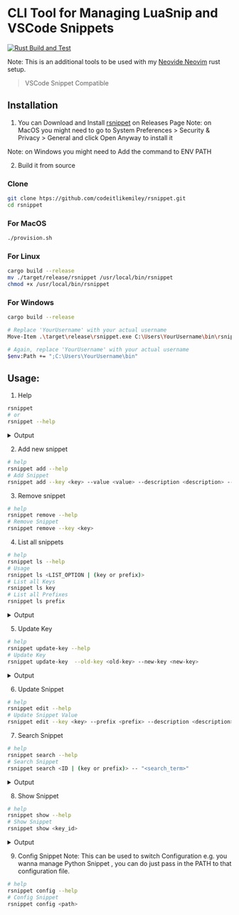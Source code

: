 # CLI Tool for Managing LuaSnip and VSCode Snippets

[![Rust Build and Test](https://github.com/codeitlikemiley/rsnippet/actions/workflows/test.yml/badge.svg)](https://github.com/codeitlikemiley/rsnippet/actions/workflows/test.yml)

Note: This is an additional tools to be used with my [Neovide Neovim](https://github.com/codeitlikemiley/nvim) rust setup.

> VSCode Snippet Compatible

## Installation

1. You can Download and Install [rsnippet](https://github.com/codeitlikemiley/rsnippet/releases) on Releases Page
Note: on MacOS you might need to go to System Preferences > Security & Privacy > General and click Open Anyway to install it

Note: on Windows you might need to Add the command to ENV PATH

2. Build it from source
### Clone
```sh
git clone htps://github.com/codeitlikemiley/rsnippet.git
cd rsnippet
```

### For MacOS
```sh
./provision.sh
```

### For Linux
```sh
cargo build --release
mv ./target/release/rsnippet /usr/local/bin/rsnippet
chmod +x /usr/local/bin/rsnippet
```

### For Windows
```sh
cargo build --release

# Replace 'YourUsername' with your actual username
Move-Item .\target\release\rsnippet.exe C:\Users\YourUsername\bin\rsnippet.exe

# Again, replace 'YourUsername' with your actual username
$env:Path += ";C:\Users\YourUsername\bin"
```

## Usage:
1. Help

```sh
rsnippet
# or
rsnippet --help
```

<details>
<summary>Output</summary>

```sh
rsnippet
/Users/uriah/.config/nvim/snippets/rust/rust.json
A CLI tool for managing Neovim LuaSnip Rust snippets

Usage: rsnippet <COMMAND>

Commands:
  add         Adds entry to Snippet Collection file
  rm          Removes entry from Snippet Collection file
  edit        Edits entry in Snippet Collection file
  ls          Lists all entries in Snippet Collection file
  show        Gets entry from Snippet Collection file
  search      Searches for entries in Snippet Collection file
  config      Configures the Snippet Collection file
  update-key
  help        Print this message or the help of the given subcommand(s)

Options:
  -h, --help     Print help
  -V, --version  Print version
```
</details>

2.  Add new snippet
```sh
# help
rsnippet add --help
# Add Snippet
rsnippet add --key <key> --value <value> --description <description> -- "<snippet>"
```

3. Remove snippet

```sh
# help
rsnippet remove --help
# Remove Snippet
rsnippet remove --key <key>
```

4. List all snippets

```sh
# help
rsnippet ls --help
# Usage
rsnippet ls <LIST_OPTION | (key or prefix)>
# List all Keys
rsnippet ls key
# List all Prefixes
rsnippet ls prefix
```

<details>
<summary>Output</summary>

```sh
rsnippet ls key
/Users/uriah/.config/nvim/snippets/rust/rust.json
[src/main.rs:468] list_option = Key
impl_iterator
serialize_to_json_string
impl_add_trait
impl_vec_iterator
unwrap_or_else
impl_deref
impl_debug_single_field
deserialize_json_string
impl_display_single_field
import_serde_traits
impl_clone_single_field
```
</details>

5.  Update Key

```sh
# help
rsnippet update-key --help
# Update Key
rsnippet update-key  --old-key <old-key> --new-key <new-key>
```

<details>
<summary>Output</summary>

```sh
rsnippet update-key --old-key "Fuzz match String" --new-key "fuzzy-match-string"
/Users/uriah/.config/nvim/snippets/rust/rust.json
[src/main.rs:499] &old_key = "Fuzz match String"
[src/main.rs:499] &new_key = "fuzzy-match-string"
```

</details>

6. Update Snippet

```sh
# help
rsnippet edit --help
# Update Snippet Value
rsnippet edit --key <key> --prefix <prefix> --description <description> -- "<snippet>"
```

7. Search Snippet

```sh
# help
rsnippet search --help
# Search Snippet
rsnippet search <ID | (key or prefix)> -- "<search_term>"
```

<details>
<summary>Output</summary>

```sh
rsnippet search key -- impl
/Users/uriah/.config/nvim/snippets/rust/rust.json
[src/main.rs:490] id = Some(
    Key,
)
[src/main.rs:490] &name = "impl"
impl_deref

impl_clone_single_field

impl_iter_range

impl_partialeq_single_field
```
</details>


8. Show Snippet

```sh
# help
rsnippet show --help
# Show Snippet
rsnippet show <key_id>
```

<details>
<summary>Output</summary>

```sh
rsnippet show impl_deref
/Users/uriah/.config/nvim/snippets/rust/rust.json
[src/main.rs:484] &key = "impl_deref"
+-------------+-------------------------------------------------------------+
| Key         | impl_deref                                                  |
+-------------+-------------------------------------------------------------+
| Prefix      | impl_deref                                                  |
+-------------+-------------------------------------------------------------+
| Description | Impl Deref and DerefMut traits for a custom type            |
+-------------+-------------------------------------------------------------+
| Body        | use std::ops::{Deref, DerefMut};                            |
|             |                                                             |
|             | impl<${1:T}> Deref for ${2:YourConcreteStruct}<${1:T}> {    |
|             |     type Target = ${1:T};                                   |
|             |     fn deref(&self) -> &Self::Target {                      |
|             |         &self.${3:your_field}                               |
|             |     }                                                       |
|             | }                                                           |
|             |                                                             |
|             | impl<${1:T}> DerefMut for ${2:YourConcreteStruct}<${1:T}> { |
|             |     fn deref_mut(&mut self) -> &mut Self::Target {          |
|             |         &mut self.${3:your_field}                           |
|             |     }                                                       |
|             | }                                                           |
+-------------+-------------------------------------------------------------+
````
</details>

9. Config Snippet
Note: This can be used to switch Configuration e.g. you wanna manage Python Snippet , you can do just pass in the PATH to that configuration file.

```sh
# help
rsnippet config --help
# Config Snippet
rsnippet config <path>
```

